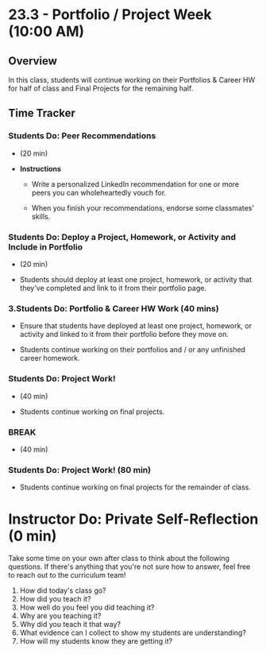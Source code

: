 # 23.3 - Portfolio / Project Week (10:00 AM)

## Overview

In this class, students will continue working on their Portfolios & Career HW for half of class and Final Projects for the remaining half.

## Time Tracker

### Students Do: Peer Recommendations

- (20 min)

* **Instructions**

  - Write a personalized LinkedIn recommendation for one or more peers you can wholeheartedly vouch for.

  - When you finish your recommendations, endorse some classmates' skills.

### Students Do: Deploy a Project, Homework, or Activity and Include in Portfolio

- (20 min)

* Students should deploy at least one project, homework, or activity that they've completed and link to it from their portfolio page.

### 3.Students Do: Portfolio & Career HW Work (40 mins)

- Ensure that students have deployed at least one project, homework, or activity and linked to it from their portfolio before they move on.

- Students continue working on their portfolios and / or any unfinished career homework.

### Students Do: Project Work!

- (40 min)

* Students continue working on final projects.

### BREAK

- (40 min)

### Students Do: Project Work! (80 min)

- Students continue working on final projects for the remainder of class.

# Instructor Do: Private Self-Reflection (0 min)

Take some time on your own after class to think about the following questions. If there's anything that you're not sure how to answer, feel free to reach out to the curriculum team!

1. How did today's class go?
2. How did you teach it?
3. How well do you feel you did teaching it?
4. Why are you teaching it?
5. Why did you teach it that way?
6. What evidence can I collect to show my students are understanding?
7. How will my students know they are getting it?
